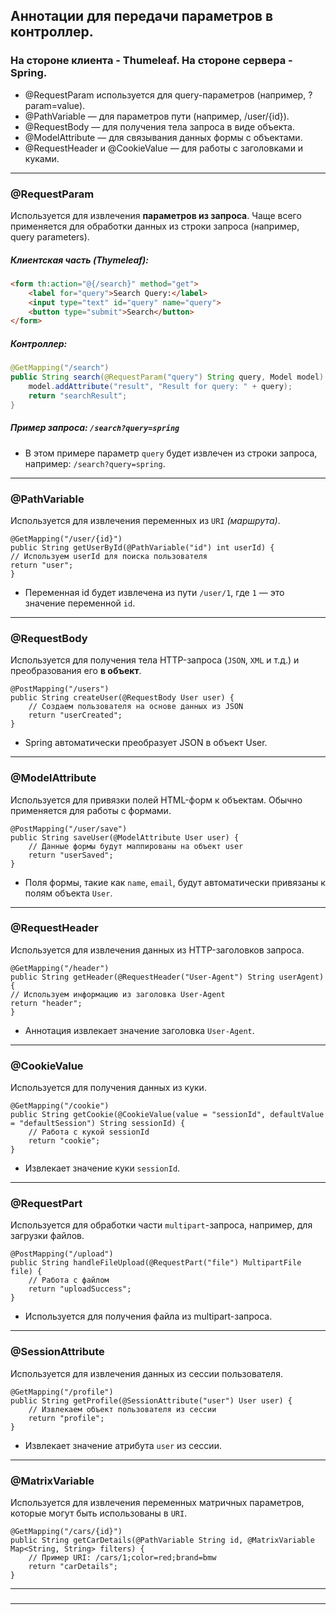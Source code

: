 ## Аннотации для передачи параметров в контроллер. 
### На стороне клиента - Thumeleaf. На стороне сервера - Spring.


* @RequestParam используется для query-параметров (например, ?param=value).
* @PathVariable — для параметров пути (например, /user/{id}).
* @RequestBody — для получения тела запроса в виде объекта.
* @ModelAttribute — для связывания данных формы с объектами.
* @RequestHeader и @CookieValue — для работы с заголовками и куками.

---

### @RequestParam

Используется для извлечения **параметров из запроса**. Чаще всего применяется для обработки данных из строки запроса (например, query parameters).

##### Клиентская часть (Thymeleaf):
```html
<form th:action="@{/search}" method="get">
    <label for="query">Search Query:</label>
    <input type="text" id="query" name="query">
    <button type="submit">Search</button>
</form>
```

##### Контроллер:
```java
@GetMapping("/search")
public String search(@RequestParam("query") String query, Model model) {
    model.addAttribute("result", "Result for query: " + query);
    return "searchResult";
}
```

##### Пример запроса: `/search?query=spring`

* В этом примере параметр `query` будет извлечен из строки запроса, например: `/search?query=spring`.

---

### @PathVariable

Используется для извлечения переменных из `URI` _(маршрута)_.

```
@GetMapping("/user/{id}")
public String getUserById(@PathVariable("id") int userId) {
// Используем userId для поиска пользователя
return "user";
}
```

* Переменная id будет извлечена из пути `/user/1`, где `1` — это значение переменной `id`.

---

### @RequestBody

Используется для получения тела HTTP-запроса (`JSON`, `XML` и т.д.) и преобразования его **в объект**.

```
@PostMapping("/users")
public String createUser(@RequestBody User user) {
    // Создаем пользователя на основе данных из JSON
    return "userCreated";
}
```

* Spring автоматически преобразует JSON в объект User.

---

### @ModelAttribute

Используется для привязки полей HTML-форм к объектам. Обычно применяется для работы с формами.

```
@PostMapping("/user/save")
public String saveUser(@ModelAttribute User user) {
    // Данные формы будут маппированы на объект user
    return "userSaved";
}

```
* Поля формы, такие как `name`, `email`, будут автоматически привязаны к полям объекта `User`.

---

### @RequestHeader

Используется для извлечения данных из HTTP-заголовков запроса.

```
@GetMapping("/header")
public String getHeader(@RequestHeader("User-Agent") String userAgent) {
// Используем информацию из заголовка User-Agent
return "header";
}
```

* Аннотация извлекает значение заголовка `User-Agent`.

---

### @CookieValue

Используется для получения данных из куки.

```
@GetMapping("/cookie")
public String getCookie(@CookieValue(value = "sessionId", defaultValue = "defaultSession") String sessionId) {
    // Работа с кукой sessionId
    return "cookie";
}
```

* Извлекает значение куки `sessionId`.

---

### @RequestPart

Используется для обработки части `multipart`-запроса, например, для загрузки файлов.

```
@PostMapping("/upload")
public String handleFileUpload(@RequestPart("file") MultipartFile file) {
    // Работа с файлом
    return "uploadSuccess";
}
```

* Используется для получения файла из multipart-запроса.

---

### @SessionAttribute

Используется для извлечения данных из сессии пользователя.

```
@GetMapping("/profile")
public String getProfile(@SessionAttribute("user") User user) {
    // Извлекаем объект пользователя из сессии
    return "profile";
}
```

* Извлекает значение атрибута `user` из сессии.

---

### @MatrixVariable

Используется для извлечения переменных матричных параметров, которые могут быть использованы в `URI`.

```
@GetMapping("/cars/{id}")
public String getCarDetails(@PathVariable String id, @MatrixVariable Map<String, String> filters) {
    // Пример URI: /cars/1;color=red;brand=bmw
    return "carDetails";
}

```

---

### 

---

